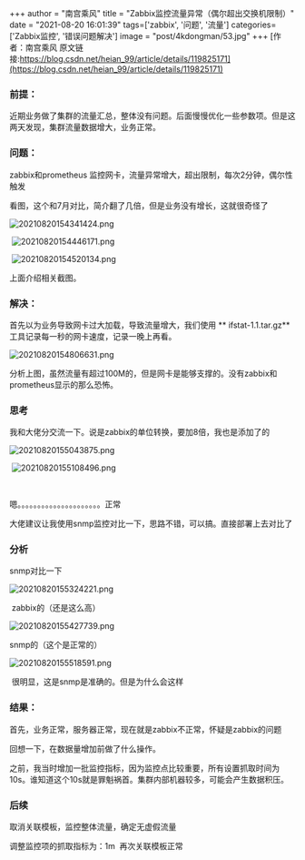 +++
author = "南宫乘风"
title = "Zabbix监控流量异常（偶尔超出交换机限制）"
date = "2021-08-20 16:01:39"
tags=['zabbix', '问题', '流量']
categories=['Zabbix监控', '错误问题解决']
image = "post/4kdongman/53.jpg"
+++
[作者：南宫乘风   原文链接:https://blog.csdn.net/heian_99/article/details/119825171](https://blog.csdn.net/heian_99/article/details/119825171)

### **前提：**

近期业务做了集群的流量汇总，整体没有问题。后面慢慢优化一些参数项。但是这两天发现，集群流量数据增大，业务正常。

### **问题：**

zabbix和prometheus 监控网卡，流量异常增大，超出限制，每次2分钟，偶尔性触发

看图，这个和7月对比，简介翻了几倍，但是业务没有增长，这就很奇怪了

![20210820154341424.png](https://img-blog.csdnimg.cn/20210820154341424.png)

 ![20210820154446171.png](https://img-blog.csdnimg.cn/20210820154446171.png)

 ![20210820154520134.png](https://img-blog.csdnimg.cn/20210820154520134.png)



上面介绍相关截图。

### 解决：

首先以为业务导致网卡过大加载，导致流量增大，我们使用 ** ifstat-1.1.tar.gz**  工具记录每一秒的网卡速度，记录一晚上再看。

![20210820154806631.png](https://img-blog.csdnimg.cn/20210820154806631.png)

分析上图，虽然流量有超过100M的，但是网卡是能够支撑的。没有zabbix和prometheus显示的那么恐怖。

### 思考

我和大佬分交流一下。说是zabbix的单位转换，要加8倍，我也是添加了的



![20210820155043875.png](https://img-blog.csdnimg.cn/20210820155043875.png)

 ![20210820155108496.png](https://img-blog.csdnimg.cn/20210820155108496.png)

 

嗯。。。。。。。。。。。。。。。。。。。。。正常

大佬建议让我使用snmp监控对比一下，思路不错，可以搞。直接部署上去对比了



### 分析

snmp对比一下

![20210820155324221.png](https://img-blog.csdnimg.cn/20210820155324221.png)

 zabbix的（还是这么高）

![20210820155427739.png](https://img-blog.csdnimg.cn/20210820155427739.png)



snmp的（这个是正常的）

![20210820155518591.png](https://img-blog.csdnimg.cn/20210820155518591.png)

 很明显，这是snmp是准确的。但是为什么会这样



### 结果：

首先，业务正常，服务器正常，现在就是zabbix不正常，怀疑是zabbix的问题

回想一下，在数据量增加前做了什么操作。

之前，我当时增加一批监控指标，因为监控点比较重要，所有设置抓取时间为10s。谁知道这个10s就是罪魁祸首。集群内部机器较多，可能会产生数据积压。



### 后续

取消关联模板，监控整体流量，确定无虚假流量

调整监控项的抓取指标为：1m  再次关联模板正常
